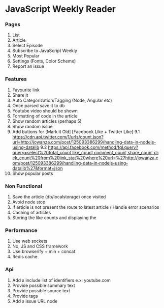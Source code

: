 # JavaScript Weekly Reader

### Pages
1. List
2. Article
3. Select Episode
4. Subscribe to JavaScript Weekly
5. Most Popular
6. Settings (Fonts, Color Scheme)
7. Report an issue

### Features
1. Favourite link
2. Share it
3. Auto Categorization/Tagging (Node, Angular etc)
4. Once parsed save it to db
5. Youtube video should be shown
6. Formatting of code in the article
7. Show random articles (perhaps 5)
8. Show random issue
9. Add buttons for [Mark it Old] [Facebook Like + Twitter Like]
  9.1 https://cdn.api.twitter.com/1/urls/count.json?url=http://jowanza.com/post/125093386299/handling-data-in-nodejs-using-datalib
  9.2 https://api.facebook.com/method/fql.query?query=select%20total_count,like_count,comment_count,share_count,click_count%20from%20link_stat%20where%20url=%27http://jowanza.com/post/125093386299/handling-data-in-nodejs-using-datalib%27&format=json
10. Show popular posts

### Non Functional
1. Save the article (db/localstorage) once visited
2. Avoid node stop
3. If article is not present the route to latest article / Handle error scenarios
4. Caching of articles
5. Storing the like counts and displaying the 

### Performance
1. Use web sockets
2. No, JS and CSS framework
3. Use browserify + min + concat
4. Redis cache

### Api
1. Add a include list of identifiers e.x: youtube.com
2. Provide possible summary text
3. Provide possible source text
4. Provide tags
5. Add a issue URL node